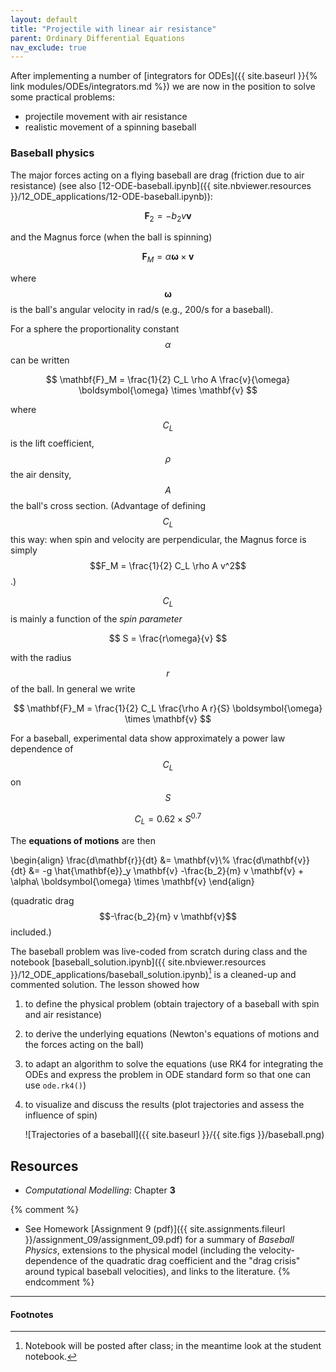 ```yaml
---
layout: default
title: "Projectile with linear air resistance"
parent: Ordinary Differential Equations
nav_exclude: true
---
```


After implementing a number of
[integrators for ODEs]({{ site.baseurl }}{% link modules/ODEs/integrators.md %}) we are now in the position to solve some practical problems:

- projectile movement with air resistance
- realistic movement of a spinning baseball


### Baseball physics

The major forces acting on a flying baseball are drag (friction due to
air resistance) (see also [12-ODE-baseball.ipynb]({{
site.nbviewer.resources }}/12_ODE_applications/12-ODE-baseball.ipynb)):

$$
\mathbf{F}_2 = -b_2 v \mathbf{v}
$$

and the Magnus force (when the ball is spinning)

$$
\mathbf{F}_M = \alpha \boldsymbol{\omega} \times \mathbf{v}
$$

where $$\boldsymbol{\omega}$$ is the ball's angular velocity in rad/s (e.g., 200/s for a baseball).

For a sphere the proportionality constant $$\alpha$$ can be written

$$
\mathbf{F}_M = \frac{1}{2} C_L \rho A \frac{v}{\omega} \boldsymbol{\omega} \times \mathbf{v}
$$

where $$C_L$$ is the lift coefficient, $$\rho$$ the air density, $$A$$ the
ball's cross section. (Advantage of defining $$C_L$$ this way: when spin
and velocity are perpendicular, the Magnus force is simply $$F_M =
\frac{1}{2} C_L \rho A v^2$$.)

$$C_L$$ is mainly a function of the *spin parameter*

$$
S = \frac{r\omega}{v}
$$

with the radius $$r$$ of the ball. In general we write

$$
\mathbf{F}_M = \frac{1}{2} C_L  \frac{\rho A r}{S} \boldsymbol{\omega} \times \mathbf{v}
$$

For a baseball, experimental data show approximately a power law dependence of $$C_L$$ on $$S$$

$$
C_L = 0.62 \times S^{0.7}
$$

The **equations of motions** are then

\begin{align}
\frac{d\mathbf{r}}{dt} &= \mathbf{v}\\\%
\frac{d\mathbf{v}}{dt} &= -g \hat{\mathbf{e}}_y \mathbf{v} -\frac{b_2}{m} v \mathbf{v} + \alpha\ \boldsymbol{\omega} \times \mathbf{v}
\end{align}

(quadratic drag $$-\frac{b_2}{m} v \mathbf{v}$$ included.)




The baseball problem was live-coded from scratch during class and the
notebook
[baseball_solution.ipynb]({{ site.nbviewer.resources }}/12_ODE_applications/baseball_solution.ipynb)[^2]
is a cleaned-up and commented solution. The lesson showed how

1. to define the physical problem (obtain trajectory of a baseball
   with spin and air resistance)
2. to derive the underlying equations (Newton's equations of motions
   and the forces acting on the ball)
3. to adapt an algorithm to solve the equations (use RK4 for
   integrating the ODEs and express the problem in ODE standard form
   so that one can use `ode.rk4()`)
4. to visualize and discuss the results (plot trajectories and assess
   the influence of spin)
   
   ![Trajectories of a baseball]({{ site.baseurl }}/{{ site.figs }}/baseball.png)
## Resources ##

* _Computational Modelling_: Chapter **3**

{% comment %}
* See Homework [Assignment 9 (pdf)]({{ site.assignments.fileurl }}/assignment_09/assignment_09.pdf)
  for a summary of *Baseball Physics*, extensions to the physical
  model (including the velocity-dependence of the quadratic drag
  coefficient and the "drag crisis" around typical baseball
  velocities), and links to the literature.
{% endcomment %}

------------------------------------------------------------

#### Footnotes



[^1]:

     As usual, `git pull` the resources repository
     [{{ site.resources.shortname }}]({{ site.resources.url }}) to get a
     local copy of the notebook. Then **copy the notebook and all other
     code into your work directory** in order to complete the exercises.

[^2]:

     Notebook will be posted after class; in the meantime look at the
     student notebook.

